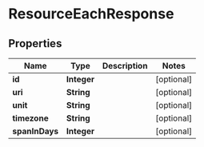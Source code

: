 
# ResourceEachResponse

## Properties
Name | Type | Description | Notes
------------ | ------------- | ------------- | -------------
**id** | **Integer** |  |  [optional]
**uri** | **String** |  |  [optional]
**unit** | **String** |  |  [optional]
**timezone** | **String** |  |  [optional]
**spanInDays** | **Integer** |  |  [optional]



